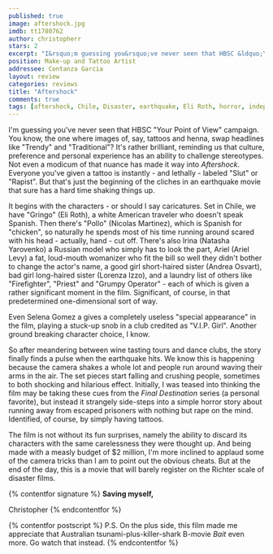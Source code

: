 ```yaml
---
published: true
image: aftershock.jpg
imdb: tt1780762
author: christopherr
stars: 2
excerpt: "I&rsquo;m guessing you&rsquo;ve never seen that HBSC &ldquo;Your Point of View&rdquo; campaign. You know, the one where images of, say, tattoos and henna, swap headlines like &ldquo;Trendy&rdquo; and &ldquo;Traditional&rdquo;? It&rsquo;s rather brilliant, reminding us that culture, preference and personal experience has an ability to challenge stereotypes. Not even a modicum of that nuance has made it way into <em>Aftershock</em>. Everyone you&rsquo;ve given a tattoo is instantly &ndash; and lethally &ndash; labeled &ldquo;Slut&rdquo; or &ldquo;Rapist&rdquo;. But that&rsquo;s just the beginning of the clich&eacute;s in an earthquake movie that sure has a hard time shaking things up."
position: Make-up and Tattoo Artist
addressee: Contanza Garcia
layout: review
categories: reviews
title: "Aftershock"
comments: true
tags: [aftershock, Chile, Disaster, earthquake, Eli Roth, horror, independent, Letters, low budget, movie, tsunami]
---
```

I'm guessing you've never seen that HBSC "Your Point of View" campaign. You know, the one where images of, say, tattoos and henna, swap headlines like "Trendy" and "Traditional"? It's rather brilliant, reminding us that culture, preference and personal experience has an ability to challenge stereotypes. Not even a modicum of that nuance has made it way into _Aftershock_. Everyone you've given a tattoo is instantly - and lethally - labeled "Slut" or "Rapist". But that's just the beginning of the cliches in an earthquake movie that sure has a hard time shaking things up.

It begins with the characters - or should I say caricatures. Set in Chile, we have "Gringo" (Eli Roth), a white American traveler who doesn't speak Spanish. Then there's "Pollo" (Nicolas Martinez), which is Spanish for "chicken", so naturally he spends most of his time running around scared with his head - actually, hand - cut off. There's also Irina (Natasha Yarovenko) a Russian model who simply has to look the part, Ariel (Ariel Levy) a fat, loud-mouth womanizer who fit the bill so well they didn't bother to change the actor's name, a good girl short-haired sister (Andrea Osvart), bad girl long-haired sister (Lorenza Izzo), and a laundry list of others like "Firefighter", "Priest" and "Grumpy Operator" - each of which is given a rather significant moment in the film. Significant, of course, in that predetermined one-dimensional sort of way.

Even Selena Gomez a gives a completely useless "special appearance" in the film, playing a stuck-up snob in a club credited as "V.I.P. Girl". Another ground breaking character choice, I know.

So after meandering between wine tasting tours and dance clubs, the story finally finds a pulse when the earthquake hits. We know this is happening because the camera shakes a whole lot and people run around waving their arms in the air. The set pieces start falling and crushing people, sometimes to both shocking and hilarious effect. Initially, I was teased into thinking the film may be taking these cues from the _Final Destination_ series (a personal favorite), but instead it strangely side-steps into a simple horror story about running away from escaped prisoners with nothing but rape on the mind. Identified, of course, by simply having tattoos.

The film is not without its fun surprises, namely the ability to discard its characters with the same carelessness they were thought up. And being made with a measly budget of $2 million, I'm more inclined to applaud some of the camera tricks than I am to point out the obvious cheats. But at the end of the day, this is a movie that will barely register on the Richter scale of disaster films.

{% contentfor signature %}
**Saving myself,**

Christopher
{% endcontentfor %}

{% contentfor postscript %}
P.S. On the plus side, this film made me appreciate that Australian tsunami-plus-killer-shark B-movie _Bait_ even more. Go watch that instead.
{% endcontentfor %}